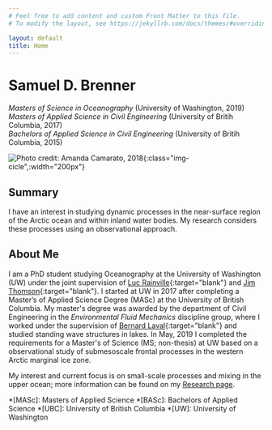 ```yaml
---
# Feel free to add content and custom Front Matter to this file.
# To modify the layout, see https://jekyllrb.com/docs/themes/#overriding-theme-defaults

layout: default
title: Home
---
```


<!-- Welcome to my research site.  Please be patient as I populate the site with content. -->


# Samuel D. Brenner

*Masters of Science in Oceanography* (University of Washington, 2019)<br>
*Masters of Applied Science in Civil Engineering* (University of Britih Columbia, 2017)<br>
*Bachelors of Applied Science in Civil Engineering* (University of Britih Columbia, 2015) <br>


<!-- ![](/assets/IMG_6807.png "Photo credit: Amanda Camarato, 2018"){:width="400px"} -->
![](/assets/IMG_6807.png "Photo credit: Amanda Camarato, 2018"){:class="img-cicle",:width="200px"}


## Summary
I have an interest in studying dynamic processes in the near-surface region of the Arctic ocean and within inland water bodies.  My research considers these processes using an observational approach.  


## About Me

I am a PhD student studying Oceanography at the University of Washington (UW) under the joint supervision of [Luc Rainville](http://apl.uw.edu/people/profile.php?last_name=Rainville&first_name=Luc){:target="blank"} and [Jim Thomson](http://apl.uw.edu/people/profile.php?last_name=Thomson&first_name=Jim){:target="blank"}.  I started at UW in 2017 after completing a Master’s of Applied Science Degree (MASc) at the University of British Columbia.  My master's degree was awarded by the department of Civil Engineering in the *Environmental Fluid Mechanics* discipline group, where I worked under the supervision of [Bernard Laval](https://www.civil.ubc.ca/faculty/bernard-laval){:target="blank"} and studied standing wave structures in lakes.
In May, 2019 I completed the requirements for a Master's of Science (MS; non-thesis) at UW based on a observational study of submesoscale frontal processes in the western Arctic marginal ice zone.

My interest and current focus is on small-scale processes and mixing in the upper ocean; more information can be found on my [Research page](/research/).


*[MASc]: Masters of Applied Science
*[BASc]: Bachelors of Applied Science
*[UBC]: University of British Columbia
*[UW]: University of Washington
